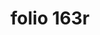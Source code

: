 ---
layout: edition
title: folio 163r
manuscript: Florence, Biblioteca Marucelliana, Carte Rajna XIX.15
sigla: R
iip: r163r.tif
milestone: 325
---